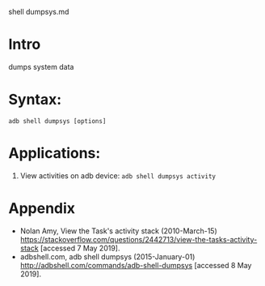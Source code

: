 shell dumpsys.md

# Intro
dumps system data

# Syntax:
`adb shell dumpsys [options]`

# Applications:
1. View activities on adb device:
  `adb shell dumpsys activity`

# Appendix
- Nolan Amy, View the Task's activity stack (2010-March-15) <https://stackoverflow.com/questions/2442713/view-the-tasks-activity-stack> [accessed 7 May 2019].
- adbshell.com, adb shell dumpsys (2015-January-01) <http://adbshell.com/commands/adb-shell-dumpsys> [accessed 8 May 2019].